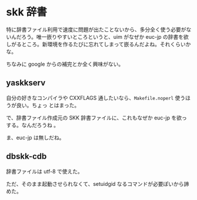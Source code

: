 # skk 辞書 

特に辞書ファイル利用で速度に問題が出たことないから、多分全く使う必要がないんだろう。唯一嵌りやすいところというと、uim がなぜか euc-jp の辞書を欲しがるところ。新環境を作るたびに忘れてしまって嵌るんだよね。それくらいかな。

ちなみに google からの補完とか全く興味がない。

## yaskkserv

自分の好きなコンパイラや CXXFLAGS 通したいなら、``Makefile.noperl`` 使うほうが良い。ちょっ
とはまった。

で、辞書ファイル作成元の SKK 辞書ファイルに、これもなぜか euc-jp を欲っする。なんだろうね
。

ま、euc-jp は無しだね。

## dbskk-cdb

辞書ファイルは utf-8 で使えた。

ただ、そのまま起動させられなくて、setuidgid なるコマンドが必要ぽいから諦めた。



<!-- vim: set tw=90 filetype=markdown : -->

